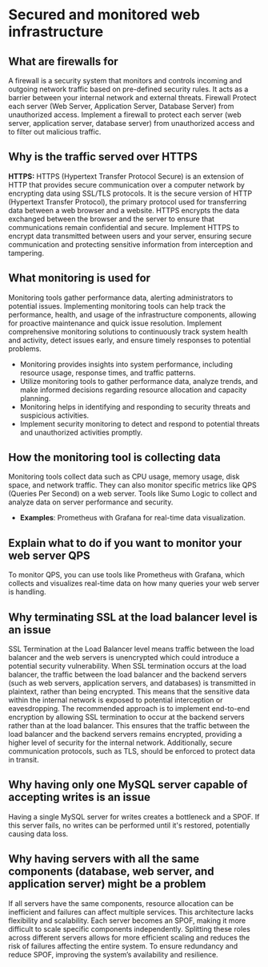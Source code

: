 # Secured and monitored web infrastructure

## What are firewalls for
A firewall is a security system that monitors and controls incoming and outgoing network traffic based on pre-defined security rules. It acts as a barrier between your internal network and external threats.
Firewall Protect each server (Web Server, Application Server, Database Server) from unauthorized access. Implement a firewall to protect each server (web server, application server, database server) from unauthorized access and to filter out malicious traffic.

## Why is the traffic served over HTTPS
**HTTPS:** HTTPS (Hypertext Transfer Protocol Secure) is an extension of HTTP that provides secure communication over a computer network by encrypting data using SSL/TLS protocols.
It is the secure version of HTTP (Hypertext Transfer Protocol), the primary protocol used for transferring data between a web browser and a website. HTTPS encrypts the data exchanged between the browser and the server to ensure that communications remain confidential and secure.
Implement HTTPS to encrypt data transmitted between users and your server, ensuring secure communication and protecting sensitive information from interception and tampering.

## What monitoring is used for
Monitoring tools gather performance data, alerting administrators to potential issues. Implementing monitoring tools can help track the performance, health, and usage of the infrastructure components, allowing for proactive maintenance and quick issue resolution.
Implement comprehensive monitoring solutions to continuously track system health and activity, detect issues early, and ensure timely responses to potential problems.
- Monitoring provides insights into system performance, including resource usage, response times, and traffic patterns.
- Utilize monitoring tools to gather performance data, analyze trends, and make informed decisions regarding resource allocation and capacity planning.
- Monitoring helps in identifying and responding to security threats and suspicious activities.
- Implement security monitoring to detect and respond to potential threats and unauthorized activities promptly.

## How the monitoring tool is collecting data
Monitoring tools collect data such as CPU usage, memory usage, disk space, and network traffic. They can also monitor specific metrics like QPS (Queries Per Second) on a web server. Tools like Sumo Logic to collect and analyze data on server performance and security. 
- **Examples**: Prometheus with Grafana for real-time data visualization.

## Explain what to do if you want to monitor your web server QPS
To monitor QPS, you can use tools like Prometheus with Grafana, which collects and visualizes real-time data on how many queries your web server is handling.

## Why terminating SSL at the load balancer level is an issue
SSL Termination at the Load Balancer level means traffic between the load balancer and the web servers is unencrypted which could introduce a potential security vulnerability. When SSL termination occurs at the load balancer, the traffic between the load balancer and the backend servers (such as web servers, application servers, and databases) is transmitted in plaintext, rather than being encrypted. This means that the sensitive data within the internal network is exposed to potential interception or eavesdropping.
The recommended approach is to implement end-to-end encryption by allowing SSL termination to occur at the backend servers rather than at the load balancer. This ensures that the traffic between the load balancer and the backend servers remains encrypted, providing a higher level of security for the internal network. Additionally, secure communication protocols, such as TLS, should be enforced to protect data in transit. 

## Why having only one MySQL server capable of accepting writes is an issue
Having a single MySQL server for writes creates a bottleneck and a SPOF. If this server fails, no writes can be performed until it's restored, potentially causing data loss.

## Why having servers with all the same components (database, web server, and application server) might be a problem
If all servers have the same components, resource allocation can be inefficient and failures can affect multiple services. This architecture lacks flexibility and scalability. Each server becomes an SPOF, making it more difficult to scale specific components independently. Splitting these roles across different servers allows for more efficient scaling and reduces the risk of failures affecting the entire system. To ensure redundancy and reduce SPOF, improving the system’s availability and resilience.
